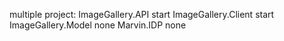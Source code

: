 multiple project:
ImageGallery.API		start
ImageGallery.Client		start
ImageGallery.Model		none
Marvin.IDP				none
